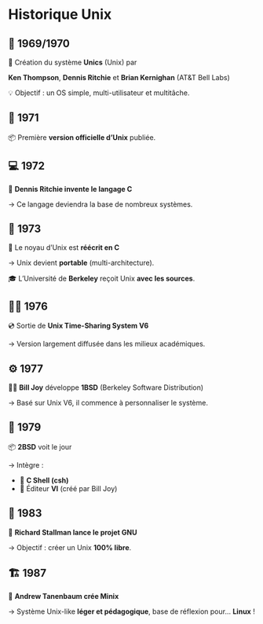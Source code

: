 # Historique Unix

## **📆 1969/1970**

🔹 Création du système **Unics** (Unix) par

**Ken Thompson**, **Dennis Ritchie** et **Brian Kernighan** (AT&T Bell Labs)

💡 Objectif : un OS simple, multi-utilisateur et multitâche.



## **🧪 1971**

📦 Première **version officielle d’Unix** publiée.



## **💻 1972**

🧠 **Dennis Ritchie invente le langage C**

→ Ce langage deviendra la base de nombreux systèmes.



## **🧠 1973**

🔁 Le noyau d’Unix est **réécrit en C**

→ Unix devient **portable** (multi-architecture).

🎓 L’Université de **Berkeley** reçoit Unix **avec les sources**.



## **🧑‍💻 1976**

💿 Sortie de **Unix Time-Sharing System V6**

→ Version largement diffusée dans les milieux académiques.



## **⚙️ 1977**

👨‍💻 **Bill Joy** développe **1BSD** (Berkeley Software Distribution)

→ Basé sur Unix V6, il commence à personnaliser le système.



## **🚀 1979**

📦 **2BSD** voit le jour

→ Intègre :

- 🐚 **C Shell (csh)**
- 📝 Éditeur **VI** (créé par Bill Joy)



## **🧠 1983**

🐂 **Richard Stallman lance le projet GNU**

→ Objectif : créer un Unix **100% libre**.



## **🏗️ 1987**

📘 **Andrew Tanenbaum crée Minix**

→ Système Unix-like **léger et pédagogique**, base de réflexion pour… **Linux** !

